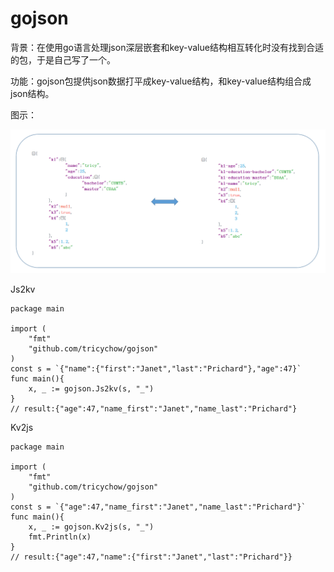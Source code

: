 # gojson
背景：在使用go语言处理json深层嵌套和key-value结构相互转化时没有找到合适的包，于是自己写了一个。

功能：gojson包提供json数据打平成key-value结构，和key-value结构组合成json结构。

图示：

![image](js2kv.png)

Js2kv

```
package main

import (
	"fmt"
	"github.com/tricychow/gojson"
)
const s = `{"name":{"first":"Janet","last":"Prichard"},"age":47}`
func main(){
	x, _ := gojson.Js2kv(s, "_")
}
// result:{"age":47,"name_first":"Janet","name_last":"Prichard"}
```

Kv2js

```
package main

import (
	"fmt"
	"github.com/tricychow/gojson"
)
const s = `{"age":47,"name_first":"Janet","name_last":"Prichard"}`
func main(){
	x, _ := gojson.Kv2js(s, "_")
	fmt.Println(x)
}
// result:{"age":47,"name":{"first":"Janet","last":"Prichard"}}
```

